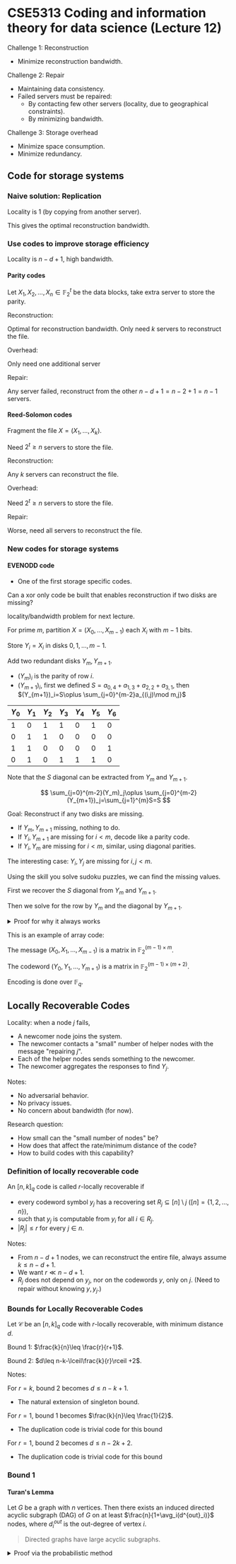 # CSE5313 Coding and information theory for data science (Lecture 12)

Challenge 1: Reconstruction

- Minimize reconstruction bandwidth.

Challenge 2: Repair

- Maintaining data consistency.
- Failed servers must be repaired:
  - By contacting few other servers (locality, due to geographical constraints).
  - By minimizing bandwidth.

Challenge 3: Storage overhead

- Minimize space consumption.
- Minimize redundancy.

## Code for storage systems

### Naive solution: Replication

Locality is 1 (by copying from another server).

This gives the optimal reconstruction bandwidth.

### Use codes to improve storage efficiency

Locality is $n-d+1$, high bandwidth.

#### Parity codes

Let $X_1,X_2,\ldots,X_n\in \mathbb{F}_2^t$ be the data blocks, take extra server to store the parity.

Reconstruction:

Optimal for reconstruction bandwidth. Only need $k$ servers to reconstruct the file.

Overhead:

Only need one additional server

Repair:

Any server failed, reconstruct from the other $n-d+1=n-2+1=n-1$ servers.

#### Reed-Solomon codes

Fragment the file $X = (X_1, \ldots, X_k)$.

Need $2^t\geq n$ servers to store the file.

Reconstruction:

Any $k$ servers can reconstruct the file.

Overhead:

Need $2^t\geq n$ servers to store the file.

Repair:

Worse, need all servers to reconstruct the file.

### New codes for storage systems

#### EVENODD code

- One of the first storage specific codes.

Can a xor only code be built that enables reconstruction if two disks are missing?

locality/bandwidth problem for next lecture.

For prime $m$, partition $X=(X_0,\ldots,X_{m-1})$ each $X_i$ with $m-1$ bits.

Store $Y_i=X_i$ in disks $0,1,\ldots,m-1$.

Add two redundant disks $Y_m,Y_{m+1}$.

- $(Y_m)_i$ is the parity of row $i$.
- $(Y_{m+1})_i$, first we defined $S=a_{0,4}+a_{1,3}+a_{2,2}+a_{3,1}$, then $(Y_{m+1})_i=S\oplus \sum_{j=0}^{m-2}a_{(i,j)\mod m,j}$

| $Y_0$ | $Y_1$ | $Y_2$ | $Y_3$ | $Y_4$ | $Y_5$ | $Y_6$ |
|-------|-------|-------|-------|-------|-------|-------|
| $1$ | $0$ | $1$ | $1$ | $0$ | $1$ | $0$ |
| $0$ | $1$ | $1$ | $0$ | $0$ | $0$ | $0$ |
| $1$ | $1$ | $0$ | $0$ | $0$ | $0$ | $1$ |
| $0$ | $1$ | $0$ | $1$ | $1$ | $1$ | $0$ |

Note that the $S$ diagonal can be extracted from $Y_m$ and $Y_{m+1}$.

$$
\sum_{j=0}^{m-2}(Y_m)_j\oplus \sum_{j=0}^{m-2}(Y_{m+1})_j=\sum_{j=1}^{m}S=S
$$

Goal: Reconstruct if any two disks are missing.

- If $Y_m, Y_{m+1}$ missing, nothing to do.
- If $Y_i, Y_{m+1}$ are missing for $i < m$, decode like a parity code.
- If $Y_i, Y_{m}$ are missing for $i < m$, similar, using diagonal parities.
  
The interesting case: $Y_i, Y_j$ are missing for $i,j < m$.

Using the skill you solve sudoku puzzles, we can find the missing values.

First we recover the $S$ diagonal from $Y_m$ and $Y_{m+1}$.

Then we solve for the row by $Y_m$ and the diagonal by $Y_{m+1}$.

<details>
<summary>Proof for why it always works</summary>

There are $m-1$ rows, $m$ including a ghost row with full $0$s.

$\mathbb{Z}_m$ is cyclic of prime size, any non-zero element is a generator.

When moving from diagonal to horizontal, we are moving some offset from the diagonal, which are always generator.

</details>

This is an example of array code:

The message $(X_0,X_1,\ldots,X_{m-1})$ is a matrix in $\mathbb{F}_2^{(m-1)\times m}$.

The codeword $(Y_0,Y_1,\ldots,Y_{m+1})$ is a matrix in $\mathbb{F}_2^{(m-1)\times (m+2)}$.

Encoding is done over $\mathbb{F}_q$.

## Locally Recoverable Codes

Locality: when a node $j$ fails,

- A newcomer node joins the system.
- The newcomer contacts a "small" number of helper nodes with the message "repairing $j$".
- Each of the helper nodes sends something to the newcomer.
- The newcomer aggregates the responses to find $Y_j$.

Notes:

- No adversarial behavior.
- No privacy issues.
- No concern about bandwidth (for now).

Research question:

- How small can the "small number of nodes" be?
- How does that affect the rate/minimum distance of the code?
- How to build codes with this capability?

### Definition of locally recoverable code

An $[n, k]_q$ code is called $r$-locally recoverable if

- every codeword symbol $y_j$ has a recovering set $R_j \subseteq [n] \setminus j$ ($[n]=\{1,2,\ldots,n\}$),
- such that $y_j$ is computable from $y_i$ for all $i \in R_j$.
- $|R_j| \leq r$ for every $j \in n$.

Notes:

- From $n-d+1$ nodes, we can reconstruct the entire file, always assume $k\leq n-d+1$.
- We want $r\ll n-d+1$.
- $R_j$ does not depend on $y_j$, nor on the codewords $y$, only on $j$. (Need to repair without knowing $y,y_j$.)

### Bounds for Locally Recoverable Codes

Let $\mathcal{C}$ be an $[n, k]_q$ code with $r$-locally recoverable, with minimum distance $d$.

Bound 1: $\frac{k}{n}\leq \frac{r}{r+1}$.

Bound 2: $d\leq n-k-\lceil\frac{k}{r}\rceil +2$.

Notes:

For $r=k$, bound 2 becomes $d\leq n-k+1$.

- The natural extension of singleton bound.

For $r=1$, bound 1 becomes $\frac{k}{n}\leq \frac{1}{2}$.

- The duplication code is trivial code for this bound

For $r=1$, bound 2 becomes $d\leq n-2k+2$.

- The duplication code is trivial code for this bound

### Bound 1

#### Turan's Lemma

Let $G$ be a graph with $n$ vertices. Then there exists an induced directed acyclic subgraph (DAG) of $G$ on at least $\frac{n}{1+\avg_i(d^{out}_i)}$ nodes, where $d^{out}_i$ is the out-degree of vertex $i$.

> Directed graphs have large acyclic subgraphs.

<details>
<summary>Proof via the probabilistic method</summary>

> Useful for showing the existence of a large acyclic subgraph, but not for finding it.

> [!TIP]
>
> Show that $\mathbb{E}[X]\geq something$, and therefore there exists $U_\pi$ with $|U_\pi|\geq something$, using pigeonhole principle.

For a permutation $\pi$ of $[n]$, define $U_\pi = \{\pi(i): i \in [n]\}$.

Let $i\in U_\pi$ if each of the $d_i^{out}$ outgoing edges from $i$ connect to a node $j$ with $\pi(j)>\pi(i)$.

In other words, we select a subset of nodes $U_\pi$ such that each node in $U_\pi$ has an outgoing edge to a node in $U_\pi$ with a larger index. All edges going to right.

This graph is clearly acyclic.

Choose $\pi$ at random and Let $X=|U_\pi|$ be a random variable.

Let $X_i$ be the indicator random variable for $i\in U_\pi$.

So $X=\sum_{i=1}^{n} X_i$.

Using linearity of expectation, we have

$$
E[X]=\sum_{i=1}^{n} E[X_i]
$$

$E[X_i]$ is the probability that $\pi$ places $i$ before any of its out-neighbors.

For each node, there are $(d_i^{out}+1)!$ ways to place the node and its out-neighbors.

For each node, there are $d_i^{out}!$ ways to place the out-neighbors.

So, $E[X_i]=\frac{d_i^{out}!}{(d_i^{out}+1)!}=\frac{1}{d_i^{out}+1}$.

Continue next time.

</details>